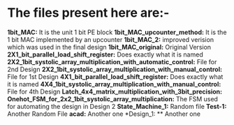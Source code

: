 # The files present here are:-
**1bit_MAC:** It is the unit 1 bit PE block
**1bit_MAC_upcounter_method:** It is the 1 bit MAC implemented by an upcounter
**1bit_MAC_2:** improved verision which was used in the final design
**1bit_MAC_original:** Original Version
**2X1_bit_parallel_load_shift_register:** Does exactly what it is named
**2X2_1bit_systolic_array_multiplication_with_automatic_control:** File for 2nd Design
**2X2_1bit_systolic_array_multiplication_with_manual_control:** File for 1st Design
**4X1_bit_parallel_load_shift_register:** Does exactly what it is named
**4X4_1bit_systolic_array_multiplication_with_manual_control:** File for 4th Design
**Latch_4x4_matrix_multiplication_with_3bit_precision:** 
**Onehot_FSM_for_2x2_1bit_systolic_array_multiplication:** The FSM used for automating the design in Design 2
**State_Machine_1:** Random file
**Test-1:** Another Random File
**acad:** Another one
*Design_1: ** Another one
